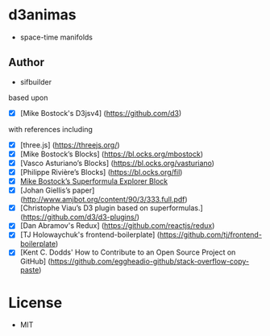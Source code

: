 
# d3animas

- space-time manifolds
  
## Author

- sifbuilder

based upon

- [x] [Mike Bostock's D3jsv4] (https://github.com/d3)

with references including

- [x] [three.js] (https://threejs.org/)
- [x] [Mike Bostock’s Blocks] (https://bl.ocks.org/mbostock)
- [x] [Vasco Asturiano’s Blocks] (https://bl.ocks.org/vasturiano)
- [x] [Philippe Rivière’s Blocks] (https://bl.ocks.org/fil)
- [x] [Mike Bostock’s Superformula Explorer Block](http://bl.ocks.org/mbostock/1021103)
- [x] [Johan Giellis’s paper] (http://www.amjbot.org/content/90/3/333.full.pdf)
- [x] [Christophe Viau’s D3 plugin based on superformulas.] (https://github.com/d3/d3-plugins/)
- [x] [Dan Abramov's Redux] (https://github.com/reactjs/redux)
- [x] [TJ Holowaychuk's frontend-boilerplate] (https://github.com/tj/frontend-boilerplate)
- [x] [Kent C. Dodds' How to Contribute to an Open Source Project on GitHub] (https://github.com/eggheadio-github/stack-overflow-copy-paste)

# License

- MIT